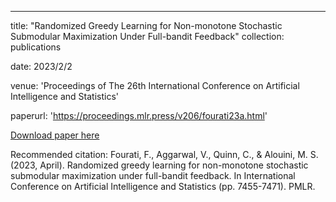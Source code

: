 ---
title: "Randomized Greedy Learning for Non-monotone Stochastic Submodular Maximization Under Full-bandit Feedback"
collection: publications

[//]: # (permalink: /publication/2009-10-01-paper-title-number-1)
[//]: # (excerpt: 'This paper is about the number 1. The number 2 is left for future work.')
date: 2023/2/2

venue: 'Proceedings of The 26th International Conference on Artificial Intelligence and Statistics'

paperurl: 'https://proceedings.mlr.press/v206/fourati23a.html'


[Download paper here](https://proceedings.mlr.press/v206/fourati23a/fourati23a.pdf)

Recommended citation: Fourati, F., Aggarwal, V., Quinn, C., & Alouini, M. S. (2023, April). Randomized greedy learning for non-monotone stochastic submodular maximization under full-bandit feedback. In International Conference on Artificial Intelligence and Statistics (pp. 7455-7471). PMLR.
